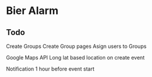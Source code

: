 # Bier Alarm



## Todo

  Create Groups
    Create Group pages
    Asign users to Groups

  Google Maps API
    Long lat based location on create event

  Notification 1 hour before event start

  <!-- Event pages -->

  <!-- Login -->

  <!-- setup router -->
